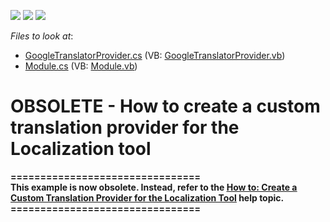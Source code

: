 <!-- default badges list -->
![](https://img.shields.io/endpoint?url=https://codecentral.devexpress.com/api/v1/VersionRange/134075205/10.2.3%2B)
[![](https://img.shields.io/badge/Open_in_DevExpress_Support_Center-FF7200?style=flat-square&logo=DevExpress&logoColor=white)](https://supportcenter.devexpress.com/ticket/details/E2674)
[![](https://img.shields.io/badge/📖_How_to_use_DevExpress_Examples-e9f6fc?style=flat-square)](https://docs.devexpress.com/GeneralInformation/403183)
<!-- default badges end -->
<!-- default file list -->
*Files to look at*:

* [GoogleTranslatorProvider.cs](./CS/GoogleTranslatorProvider/GoogleTranslatorProvider.cs) (VB: [GoogleTranslatorProvider.vb](./VB/GoogleTranslatorProvider/GoogleTranslatorProvider.vb))
* [Module.cs](./CS/GoogleTranslatorProvider/Module.cs) (VB: [Module.vb](./VB/GoogleTranslatorProvider/Module.vb))
<!-- default file list end -->
# OBSOLETE - How to create a custom translation provider for the Localization tool


<p><strong>================================</strong><br /><strong>This example is now obsolete. Instead, refer to the <a href="http://documentation.devexpress.com/#Xaf/CustomDocument3310"><u>How to: Create a Custom Translation Provider for the Localization Tool</u></a> help topic.</strong><br /><strong>================================</strong></p>

<br/>



